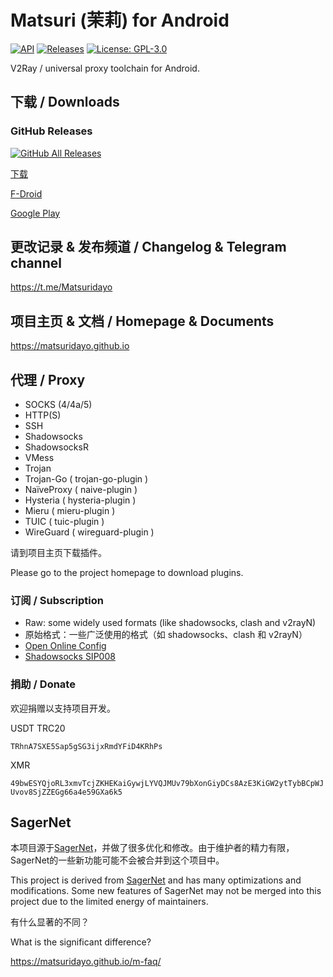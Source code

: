 # Matsuri (茉莉) for Android

[![API](https://img.shields.io/badge/API-21%2B-brightgreen.svg?style=flat)](https://android-arsenal.com/api?level=21)
[![Releases](https://img.shields.io/github/v/release/MatsuriDayo/Matsuri)](https://github.com/MatsuriDayo/Matsuri/releases)
[![License: GPL-3.0](https://img.shields.io/badge/license-GPL--3.0-orange.svg)](https://www.gnu.org/licenses/gpl-3.0)

V2Ray / universal proxy toolchain for Android.

## 下载 / Downloads

### GitHub Releases

[![GitHub All Releases](https://img.shields.io/github/downloads/Matsuridayo/Matsuri/total?label=downloads-total&logo=github&style=flat-square)](https://github.com/Matsuridayo/Matsuri/releases)

[下载](https://github.com/Matsuridayo/Matsuri/releases)

[F-Droid](https://f-droid.org/packages/moe.matsuri.lite)

[Google Play](https://play.google.com/store/apps/details?id=moe.matsuri.lite)

## 更改记录 & 发布频道 / Changelog & Telegram channel

https://t.me/Matsuridayo

## 项目主页 & 文档 / Homepage & Documents

https://matsuridayo.github.io

## 代理 / Proxy

* SOCKS (4/4a/5)
* HTTP(S)
* SSH
* Shadowsocks
* ShadowsocksR
* VMess
* Trojan
* Trojan-Go ( trojan-go-plugin )
* NaïveProxy ( naive-plugin )
* Hysteria ( hysteria-plugin )
* Mieru ( mieru-plugin )
* TUIC ( tuic-plugin )
* WireGuard ( wireguard-plugin )

请到项目主页下载插件。

Please go to the project homepage to download plugins.

### 订阅 / Subscription

* Raw: some widely used formats (like shadowsocks, clash and v2rayN)
* 原始格式：一些广泛使用的格式（如 shadowsocks、clash 和 v2rayN）
* [Open Online Config](https://github.com/Shadowsocks-NET/OpenOnlineConfig)
* [Shadowsocks SIP008](https://shadowsocks.org/guide/sip008.html)

### 捐助 / Donate

欢迎捐赠以支持项目开发。

USDT TRC20

`TRhnA7SXE5Sap5gSG3ijxRmdYFiD4KRhPs`

XMR

`49bwESYQjoRL3xmvTcjZKHEKaiGywjLYVQJMUv79bXonGiyDCs8AzE3KiGW2ytTybBCpWJUvov8SjZZEGg66a4e59GXa6k5`

## SagerNet

本项目源于[SagerNet](https://github.com/SagerNet/SagerNet)，并做了很多优化和修改。由于维护者的精力有限，SagerNet的一些新功能可能不会被合并到这个项目中。

This project is derived from [SagerNet](https://github.com/SagerNet/SagerNet) and has many optimizations and modifications. Some new features of SagerNet may not be merged into this project due to the limited energy of maintainers.

有什么显著的不同？

What is the significant difference?

https://matsuridayo.github.io/m-faq/
